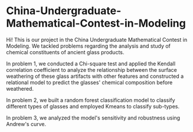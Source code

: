 # China-Undergraduate-Mathematical-Contest-in-Modeling

Hi! This is our project in the China Undergraduate Mathematical Contest in Modeling. We tackled problems regarding the analysis and study of chemical constituents of ancient glass products.

In problem 1, we conducted a Chi-square test and applied the Kendall correlation coefficient to analyze the relationship between the surface weathering of these glass artifacts with other features and constructed a relational model to predict the glasses' chemical composition before weathered.

In problem 2, we built a random forest classification model to classify different types of glasses and employed Kmeans to classify sub-types.

In problem 3, we analyzed the model's sensitivity and robustness using Andrew's curve.
